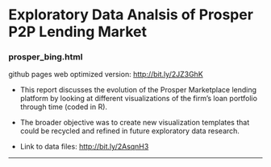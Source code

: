 # Exploratory Data Analsis of Prosper P2P Lending Market

### **prosper_bing.html** 
github pages web optimized version: http://bit.ly/2JZ3GhK

* This report discusses the evolution of the Prosper Marketplace lending platform by looking at  different visualizations of the firm’s loan portfolio through time (coded in R).  

* The broader objective was to create new visualization templates that could be recycled and refined in future exploratory data research. 

* Link to data files: http://bit.ly/2AsqnH3

<hr>
